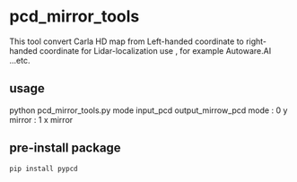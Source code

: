 # pcd_mirror_tools

This tool convert Carla HD map from Left-handed coordinate to right-handed coordinate for Lidar-localization use , for example Autoware.AI ...etc.



## usage 

python pcd_mirror_tools.py mode input_pcd output_mirrow_pcd 
mode : 0 y mirror
     : 1 x mirror


## pre-install package
```
pip install pypcd
```
